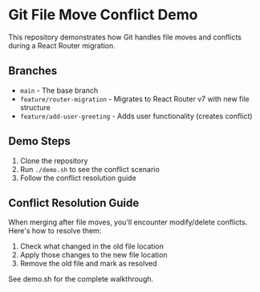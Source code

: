 # Git File Move Conflict Demo

This repository demonstrates how Git handles file moves and conflicts during a React Router migration.

## Branches
- `main` - The base branch
- `feature/router-migration` - Migrates to React Router v7 with new file structure
- `feature/add-user-greeting` - Adds user functionality (creates conflict)

## Demo Steps
1. Clone the repository
2. Run `./demo.sh` to see the conflict scenario
3. Follow the conflict resolution guide

## Conflict Resolution Guide
When merging after file moves, you'll encounter modify/delete conflicts. Here's how to resolve them:

1. Check what changed in the old file location
2. Apply those changes to the new file location
3. Remove the old file and mark as resolved

See demo.sh for the complete walkthrough.